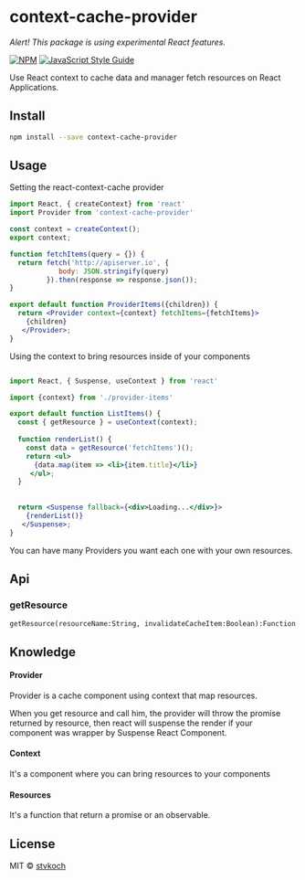 # context-cache-provider



_Alert! This package is using experimental React features._

 
> 

[![NPM](https://img.shields.io/npm/v/context-cache-provider.svg)](https://www.npmjs.com/package/context-cache-provider) [![JavaScript Style Guide](https://img.shields.io/badge/code_style-standard-brightgreen.svg)](https://standardjs.com)


Use React context to cache data and manager fetch resources on React Applications.


## Install

```bash
npm install --save context-cache-provider
```

## Usage


Setting the react-context-cache provider

```jsx
import React, { createContext} from 'react'
import Provider from 'context-cache-provider'

const context = createContext();
export context;

function fetchItems(query = {}) {
  return fetch('http://apiserver.io', {
            body: JSON.stringify(query)
         }).then(response => response.json());
}

export default function ProviderItems({children}) {
  return <Provider context={context} fetchItems={fetchItems}>
    {children}
   </Provider>;
}
```

Using the context to bring resources inside of your components 


```jsx

import React, { Suspense, useContext } from 'react'

import {context} from './provider-items'

export default function ListItems() {
  const { getResource } = useContext(context);
  
  function renderList() {
    const data = getResource('fetchItems')();
    return <ul>
      {data.map(item => <li>{item.title}</li>}
     </ul>;
  }
  
  
  return <Suspense fallback={<div>Loading...</div>}>
    {renderList()}
   </Suspense>;
}
```

You can have many Providers you want each one with your own resources.

## Api

### getResource


```
getResource(resourceName:String, invalidateCacheItem:Boolean):Function
```


## Knowledge
 
#### Provider

Provider is a cache component using context that map resources.

When you get resource and call him, the provider will throw the
promise returned by resource, then react will suspense the render
if your component was wrapper by Suspense React Component. 
   

#### Context

It's a component where you can bring resources to your components


#### Resources

It's a function that return a promise or an observable.





## License

MIT © [stvkoch](https://github.com/stvkoch)
